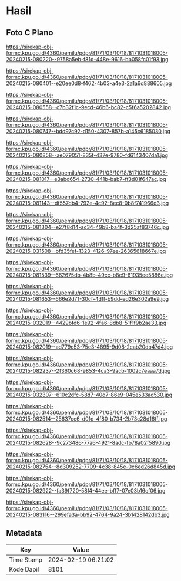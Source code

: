 # Hasil

## Foto C Plano

https://sirekap-obj-formc.kpu.go.id/4360/pemilu/pdpr/81/71/03/10/18/8171031018005-20240215-080220--9758a5eb-f81d-448e-9616-bb058fc01f93.jpg

https://sirekap-obj-formc.kpu.go.id/4360/pemilu/pdpr/81/71/03/10/18/8171031018005-20240215-080401--e20ee0d8-f462-4b03-a4e3-2a1a6d888605.jpg

https://sirekap-obj-formc.kpu.go.id/4360/pemilu/pdpr/81/71/03/10/18/8171031018005-20240215-080558--c7b32f1c-9ecd-46b6-bc82-c5f6a5202842.jpg

https://sirekap-obj-formc.kpu.go.id/4360/pemilu/pdpr/81/71/03/10/18/8171031018005-20240215-080747--bdd97c92-d150-4307-857b-a145c6185030.jpg

https://sirekap-obj-formc.kpu.go.id/4360/pemilu/pdpr/81/71/03/10/18/8171031018005-20240215-080858--ae079051-835f-437e-9780-fd6143407da1.jpg

https://sirekap-obj-formc.kpu.go.id/4360/pemilu/pdpr/81/71/03/10/18/8171031018005-20240215-081017--e3abd654-2730-441b-bab7-ff3d01f647ac.jpg

https://sirekap-obj-formc.kpu.go.id/4360/pemilu/pdpr/81/71/03/10/18/8171031018005-20240215-081143--df557db4-792e-4c92-8ec8-0b8f741966d3.jpg

https://sirekap-obj-formc.kpu.go.id/4360/pemilu/pdpr/81/71/03/10/18/8171031018005-20240215-081304--e27f8d14-ac34-49b8-ba4f-3d25af83746c.jpg

https://sirekap-obj-formc.kpu.go.id/4360/pemilu/pdpr/81/71/03/10/18/8171031018005-20240215-031508--bfd35fef-1323-4126-97ee-26365618667e.jpg

https://sirekap-obj-formc.kpu.go.id/4360/pemilu/pdpr/81/71/03/10/18/8171031018005-20240215-081539--662675db-4b8b-49cc-b8c9-61935ee5886e.jpg

https://sirekap-obj-formc.kpu.go.id/4360/pemilu/pdpr/81/71/03/10/18/8171031018005-20240215-081653--666e2d71-30cf-4dff-b9dd-ed26e302a9e9.jpg

https://sirekap-obj-formc.kpu.go.id/4360/pemilu/pdpr/81/71/03/10/18/8171031018005-20240215-032019--4429bfd6-1e92-4fa6-8db8-51f1f9b2ae33.jpg

https://sirekap-obj-formc.kpu.go.id/4360/pemilu/pdpr/81/71/03/10/18/8171031018005-20240215-082019--ad779c53-75e3-4895-9d08-2cab20db47d4.jpg

https://sirekap-obj-formc.kpu.go.id/4360/pemilu/pdpr/81/71/03/10/18/8171031018005-20240215-082237--2f360c68-9853-4ca3-9acb-1002c7eaaa7d.jpg

https://sirekap-obj-formc.kpu.go.id/4360/pemilu/pdpr/81/71/03/10/18/8171031018005-20240215-032307--610c2dfc-58d7-40d7-86e9-045e533ad530.jpg

https://sirekap-obj-formc.kpu.go.id/4360/pemilu/pdpr/81/71/03/10/18/8171031018005-20240215-082514--25637ce6-d01d-4f80-b734-2b73c28d16ff.jpg

https://sirekap-obj-formc.kpu.go.id/4360/pemilu/pdpr/81/71/03/10/18/8171031018005-20240215-082628--9c273486-77a6-4921-8adc-fb78a02f5890.jpg

https://sirekap-obj-formc.kpu.go.id/4360/pemilu/pdpr/81/71/03/10/18/8171031018005-20240215-082754--8d309252-7709-4c38-845e-0c6ed26d845d.jpg

https://sirekap-obj-formc.kpu.go.id/4360/pemilu/pdpr/81/71/03/10/18/8171031018005-20240215-082922--fa39f720-58f4-44ee-bff7-07e03b16cf06.jpg

https://sirekap-obj-formc.kpu.go.id/4360/pemilu/pdpr/81/71/03/10/18/8171031018005-20240215-083116--299efa3a-bb92-4764-9a24-3b1428142db3.jpg


## Metadata

| Key        | Value               |
| ---------- | ------------------- |
| Time Stamp | 2024-02-19 06:21:02 |
| Kode Dapil | 8101                |




